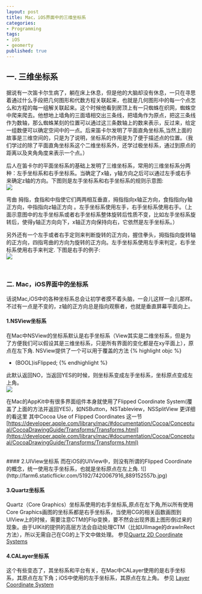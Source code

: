 ```yaml
---
layout: post
title: Mac，iOS界面中的三维坐标系
categories:
- Programming
tags:
- iOS
- geomerty
published: true
---
```



## 一. 三维坐标系   
据说有一次笛卡尔生病了，躺在床上休息，但是他的大脑却没有休息，一只在寻思着通过什么手段把几何图形和代数方程关联起来，也就是几何图形中的每一个点怎么和方程的每一组解关联起来。这个时候他看到房顶上有一只蜘蛛在织网，蜘蛛空中爬来爬去。他想地上墙角的三面墙相交出三条线，把墙角作为原点，把这三条线作为数轴，那么蜘蛛某刻的位置可以通过这三条数轴上的数来表示，反过来，给定一组数便可以确定空间中的一点。后来笛卡尔发明了平面直角坐标系,当然上面的故事是三维空间的，只是为了说明，坐标系的作用是为了便于描述点的位置。（我们学过的除了平面直角坐标系这个二维坐标系外，还学过极坐标系，通过到原点的距离以及夹角角度来表示一个点。）

后人在笛卡尔的平面坐标系的基础上发明了三维坐标系，常用的三维坐标系分两种：左手坐标系和右手坐标系。当确定了x轴，y轴方向之后可以通过左手或右手来确定z轴的方向。下图则是左手坐标系和右手坐标系的规则示意图:   
![](http://farm8.staticflickr.com/7117/7419361874_f5d16fb101.jpg)

弯曲 拇指，食指和中指使它们两两相互垂直，拇指指向x轴正方向，食指指向y轴正方向，中指指向z轴正方向 。左手坐标系使用左手，右手坐标系使用右手。（上面示意图中的左手坐标系或者右手坐标系整体旋转后性质不变，比如左手坐标系旋转后，使得y轴正方向向下，x轴正方向保持向右，它依然是左手坐标系。）

另外还有一个左手或者右手定则来判断旋转的正方向，握住拳头，拇指指向旋转轴的正方向，四指弯曲的方向为旋转的正方向。左手坐标系使用左手来判定，右手坐标系使用右手来判定.   下图是右手的例子:   
![](http://farm6.staticflickr.com/5324/7419361824_7de70fa1af.jpg)

<br>

### 二. Mac，iOS界面中的坐标系   
话说Mac,iOS中的各种坐标系总会让初学者摸不着头脑，一会儿这样一会儿那样。不过有一点是不变的，z轴的正方向总是指向观察者，也就是垂直屏幕平面向上。

#### 1.NSView坐标系   
在Mac中NSView的坐标系默认是右手坐标系（View其实是二维坐标系，但是为了方便我们可以假设其是三维坐标系，只是所有界面的变化都是在xy平面上），原点在左下角. NSView提供了一个可以用于覆盖的方法 
{% highlight objc %}
- (BOOL)isFlipped;
{% endhighlight %}

此默认返回NO，当返回YES的时候，则坐标系变成左手坐标系，坐标原点变成左上角。   
![](http://farm6.staticflickr.com/5328/7419981432_f6c7732dfe.jpg)

在Mac的AppKit中有很多界面组件本身就使用了Flipped Coordinate System(覆盖了上面的方法并返回YES)，如NSButton，NSTableview，NSSplitView 更详细的看这里  其中Cocoa Use of Flipped Coordinates
 这一节  [https://developer.apple.com/library/mac/#documentation/Cocoa/Conceptual/CocoaDrawingGuide/Transforms/Transforms.html](https://developer.apple.com/library/mac/#documentation/Cocoa/Conceptual/CocoaDrawingGuide/Transforms/Transforms.html)
 
 <br>
#### 2.UIView坐标系 
 而在iOS的UIView中，则没有所谓的Flipped Coordinate的概念，统一使用左手坐标系，也就是坐标原点在左上角.   
 ![](http://farm6.staticflickr.com/5192/7420067916_889152557b.jpg)

<br>

#### 3.Quartz坐标系
Quartz（Core Graphics）坐标系使用的右手坐标系,原点在左下角,所以所有使用Core Graphics画图的坐标系都是右手坐标系，当使用CG的相关函数画图到UIView上的时候，需要注意CTM的Flip变换，要不然会出现界面上图形倒过来的现象。由于UIKit的提供的高层方法会自动处理CTM（比如UIImage的drawInRect方法），所以无需自己在CG的上下文中做处理。
参见[Quartz 2D Coordinate Systems](https://developer.apple.com/library/mac/#documentation/graphicsimaging/conceptual/drawingwithquartz2d/dq_overview/dq_overview.html#//apple_ref/doc/uid/TP30001066-CH202-CJBBAEEC)

#### 4.CALayer坐标系
这个有些变态了，其坐标系和平台有关，在Mac中CALayer使用的是右手坐标系，其原点在左下角；iOS中使用的左手坐标系，其原点在左上角。
参见 [Layer Coordinate System](http://developer.apple.com/library/ios/#DOCUMENTATION/Cocoa/Conceptual/CoreAnimation_guide/Articles/Layers.html#//apple_ref/doc/uid/TP40006082-SW1)

